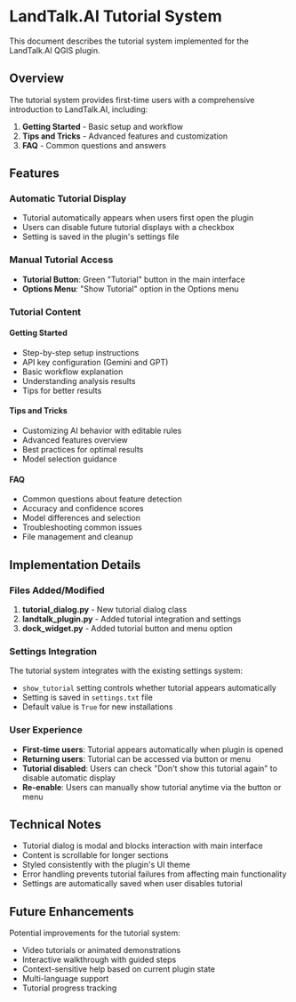 # LandTalk.AI Tutorial System

This document describes the tutorial system implemented for the LandTalk.AI QGIS plugin.

## Overview

The tutorial system provides first-time users with a comprehensive introduction to LandTalk.AI, including:

1. **Getting Started** - Basic setup and workflow
2. **Tips and Tricks** - Advanced features and customization
3. **FAQ** - Common questions and answers

## Features

### Automatic Tutorial Display
- Tutorial automatically appears when users first open the plugin
- Users can disable future tutorial displays with a checkbox
- Setting is saved in the plugin's settings file

### Manual Tutorial Access
- **Tutorial Button**: Green "Tutorial" button in the main interface
- **Options Menu**: "Show Tutorial" option in the Options menu

### Tutorial Content

#### Getting Started
- Step-by-step setup instructions
- API key configuration (Gemini and GPT)
- Basic workflow explanation
- Understanding analysis results
- Tips for better results

#### Tips and Tricks
- Customizing AI behavior with editable rules
- Advanced features overview
- Best practices for optimal results
- Model selection guidance

#### FAQ
- Common questions about feature detection
- Accuracy and confidence scores
- Model differences and selection
- Troubleshooting common issues
- File management and cleanup

## Implementation Details

### Files Added/Modified

1. **tutorial_dialog.py** - New tutorial dialog class
2. **landtalk_plugin.py** - Added tutorial integration and settings
3. **dock_widget.py** - Added tutorial button and menu option

### Settings Integration

The tutorial system integrates with the existing settings system:
- `show_tutorial` setting controls whether tutorial appears automatically
- Setting is saved in `settings.txt` file
- Default value is `True` for new installations

### User Experience

- **First-time users**: Tutorial appears automatically when plugin is opened
- **Returning users**: Tutorial can be accessed via button or menu
- **Tutorial disabled**: Users can check "Don't show this tutorial again" to disable automatic display
- **Re-enable**: Users can manually show tutorial anytime via the button or menu

## Technical Notes

- Tutorial dialog is modal and blocks interaction with main interface
- Content is scrollable for longer sections
- Styled consistently with the plugin's UI theme
- Error handling prevents tutorial failures from affecting main functionality
- Settings are automatically saved when user disables tutorial

## Future Enhancements

Potential improvements for the tutorial system:
- Video tutorials or animated demonstrations
- Interactive walkthrough with guided steps
- Context-sensitive help based on current plugin state
- Multi-language support
- Tutorial progress tracking
